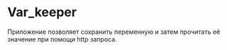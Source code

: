 # Var_keeper
 
Приложение позволяет сохранить переменную и затем прочитать её значение при помощи http запроса.
